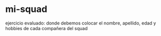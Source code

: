 # mi-squad
ejercicio evaluado: donde debemos colocar el nombre, apellido, edad y hobbies de cada compañera del squad
